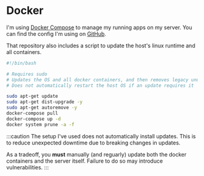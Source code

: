 # Docker

I'm using [Docker Compose](https://docs.docker.com/compose/) to manage my running apps on my server. You can find the config I'm using on [GitHub](https://github.com/MarkSFrancis/docker-config).

That repository also includes a script to update the host's linux runtime and all containers.

```bash showLineNumbers title="/up.sh"
#!/bin/bash

# Requires sudo
# Updates the OS and all docker containers, and then removes legacy unused images
# Does not automatically restart the host OS if an update requires it

sudo apt-get update
sudo apt-get dist-upgrade -y
sudo apt-get autoremove -y
docker-compose pull
docker-compose up -d
docker system prune -a -f
```

:::caution
The setup I've used does not automatically install updates. This is to reduce unexpected downtime due to breaking changes in updates.

As a tradeoff, you **must** manually (and reguarly) update both the docker containers and the server itself. Failure to do so may introduce vulnerabilities.
:::
